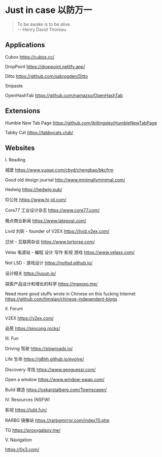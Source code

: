 # Just in case 以防万一

> To be awake is to be alive.  
> -- Henry David Thoreau 

## Applications

Cubox
https://cubox.cc/

DropPoint
https://droppoint.netlify.app/

Ditto
https://github.com/sabrogden/Ditto

Snipaste

OpenHashTab
https://github.com/namazso/OpenHashTab

## Extensions

Humble New Tab Page
https://github.com/ibillingsley/HumbleNewTabPage

Tabby Cat
https://tabbycats.club/

## Websites

I. Reading

城堡
https://www.yuque.com/cbyd/chengbao/bkcfrm

Good old design journal
http://www.minimallyminimal.com/

Hedwig
https://hedwig.pub/

ID公社
https://www.hi-id.com/

Core77 工业设计杂志
https://www.core77.com/

晚点商业新闻
https://www.latepost.com/

Livid 刘昕 - founder of V2EX
https://livid.v2ex.com/

愆伏 - 互联网杂谈
https://www.tortorse.com/

Velas 电波站 - 编程 设计 写作 影视 游戏
https://www.velasx.com/

Not LSD - 游戏设计
https://notlsd.github.io/

设计相关
https://juuun.io/

探索产品设计和增长的科学
https://maxoxo.me/

Need more good stuffs wrote in Chinese on this fucking Internet
https://github.com/timqian/chinese-independent-blogs

II. Forum

V2EX
https://v2ex.com/

品葱
https://pincong.rocks/

III. Fun

Driving 驾驶
https://slowroads.io/

Life 生命
https://g8hh.github.io/evolve/

Discovery 寻找
https://www.geoguessr.com/

Open a window
https://www.window-swap.com/

Build 建造
https://oskarstalberg.com/Townscaper/

IV. Resources (NSFW)

影视
https://jubt.fun/

RARBG 镜像站
https://rarbgmirror.com/index70.php

TG
https://proxygalaxy.me/

V. Navigation

https://0x3.com/

